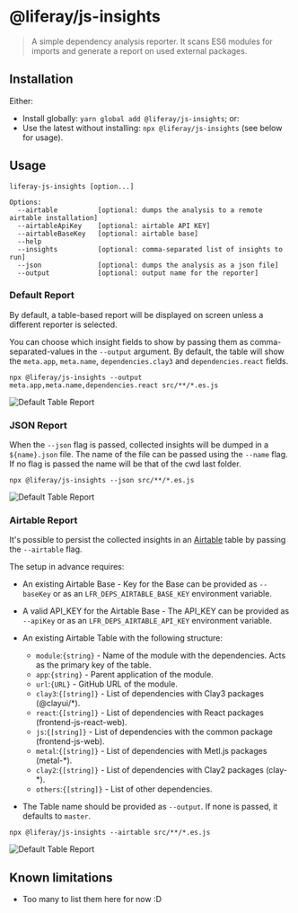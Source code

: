 # @liferay/js-insights

> A simple dependency analysis reporter. It scans ES6 modules for imports and generate a report on used external packages.

## Installation

Either:

-   Install globally: `yarn global add @liferay/js-insights`; or:
-   Use the latest without installing: `npx @liferay/js-insights` (see below for usage).

## Usage

```
liferay-js-insights [option...]

Options:
  --airtable          [optional: dumps the analysis to a remote airtable installation]
  --airtableApiKey    [optional: airtable API KEY]
  --airtableBaseKey   [optional: airtable base]
  --help
  --insights          [optional: comma-separated list of insights to run]
  --json              [optional: dumps the analysis as a json file]
  --output            [optional: output name for the reporter]
```

### Default Report

By default, a table-based report will be displayed on screen unless a different reporter is selected.

You can choose which insight fields to show by passing them as comma-separated-values in the `--output` argument. By default, the table will show the `meta.app`, `meta.name`, `dependencies.clay3` and `dependencies.react` fields.

`npx @liferay/js-insights --output meta.app,meta.name,dependencies.react src/**/*.es.js`

![Default Table Report](/docs/img/report_table.png)

### JSON Report

When the `--json` flag is passed, collected insights will be dumped in a `${name}.json` file. The name of the file can be passed using the `--name` flag. If no flag is passed the name will be that of the cwd last folder.

`npx @liferay/js-insights --json src/**/*.es.js`

![Default Table Report](/docs/img/report_json.png)

### Airtable Report

It's possible to persist the collected insights in an [Airtable](https://airtable.com) table by passing the `--airtable` flag.

The setup in advance requires:

-   An existing Airtable Base - Key for the Base can be provided as `--baseKey` or as an `LFR_DEPS_AIRTABLE_BASE_KEY` environment variable.
-   A valid API_KEY for the Airtable Base - The API_KEY can be provided as `--apiKey` or as an `LFR_DEPS_AIRTABLE_API_KEY` environment variable.
-   An existing Airtable Table with the following structure:

    -   `module`:`{string}` - Name of the module with the dependencies. Acts as the primary key of the table.
    -   `app`:`{string}` - Parent application of the module.
    -   `url`:`{URL}` - GitHub URL of the module.
    -   `clay3`:`{[string]}` - List of dependencies with Clay3 packages (@clayui/\*).
    -   `react`:`{[string]}` - List of dependencies with React packages (frontend-js-react-web).
    -   `js`:`{[string]}` - List of dependencies with the common package (frontend-js-web).
    -   `metal`:`{[string]}` - List of dependencies with Metl.js packages (metal-\*).
    -   `clay2`:`{[string]}` - List of dependencies with Clay2 packages (clay-\*).
    -   `others`:`{[string]}` - List of other dependencies.

-   The Table name should be provided as `--output`. If none is passed, it defaults to `master`.

`npx @liferay/js-insights --airtable src/**/*.es.js`

![Default Table Report](/docs/img/report_airtable.png)

## Known limitations

-   Too many to list them here for now :D
